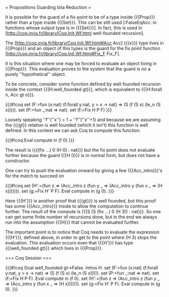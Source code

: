 = Propositions Guarding Iota Reduction =

It is possible for the guard of a fix-point to be of a type inside {{{Prop}}} rather than a type inside {{{Set}}}.  This can be still used [:FalseEqAcc: in functions whose output type is in {{{Set}}}].  In fact, this is used in [http://coq.inria.fr/library/Coq.Init.Wf.html well-founded recursion].

The [http://coq.inria.fr/library/Coq.Init.Wf.html#Acc Acc] {{{x}}} type lives in {{{Prop}}} and an object of this types is the guard for the fix point function [http://coq.inria.fr/library/Coq.Init.Wf.html#Fix_F Fix_F].

It is this situation where one may be forced to evaluate an object living in {{{Prop}}}.  This evaluation proves to the system that the guard is no a purely ''hypothetical'' object.


To be concrete, consider some function defined by well founded recursion
inside the context {{{H:well_founded gt}}}, which is equivalent to
{{{H:forall n, Acc gt n}}}.

{{{#!coq
set (F:=fun (x:nat)
            (f:forall y:nat, y > x -> nat) =>
            (S (f (S x) (le_n (S x))))).
set (P:=fun _:nat => nat).
set (f:=Fix H P F)
}}}

Loosely speaking ''f''(''x'') = 1 + ''f''(''x''+1) and because we are assuming the {{{gt}} relation is well founded (which it isn't) this function is well defined.
In this context we can ask Coq to compute this function.

{{{#!coq
Eval compute in (f 0)
}}}

The result is {{{(fix ...) 0 (H 0) : nat}}} but the fix point does not evaluate further because the guard {{{H 0}}} is in normal form, but does not have a constructor.

One can try to push the evaluation onward by giving a few {{{Acc_intro}}}'s for the match to succeed on

{{{#!coq
set (H':=(fun z => (Acc_intro z (fun y _ => (Acc_intro y (fun x _ => (H x))))))).
set (g:=Fix H' P F).
Eval compute in (g 0).
}}}

Here {{{H'}}} is another proof that {{{gt}}} is well founded, but this proof has some {{{Acc_intro}}} inside to allow the computation to continue further.
The result of the compute is {{{S (S (fix ...) 0 (H 3)) : nat}}}.
So one can get some finite number of recursions done, but in the end we always run into the assumption {{{H}}} that cannot be evaluated further.

The important point is to notice that Coq needs to evaluate the expression {{{H'}}}, defined above, in order to get to the point where (H 3) stops the evaluation.  This evaluation occurs even that {{{H'}}} has type {{{well_founded gt}}} which lives in {{{Prop}}}.

=== Coq Session ===

{{{#!coq
Goal well_founded gt->False.
intros H.
set (F:=fun (x:nat)
            (f:forall y:nat, y > x -> nat) =>
            (S (f (S x) (le_n (S x))))).
set (P:=fun _:nat => nat).
set (f:=Fix H P F).
Eval compute in (f 0).
set (H':=(fun z => (Acc_intro z (fun y _ => (Acc_intro y (fun x _ => (H x))))))).
set (g:=Fix H' P F).
Eval compute in (g 0).
}}}
